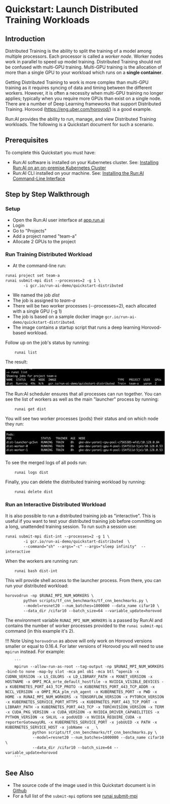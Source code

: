 # Quickstart: Launch Distributed Training Workloads

## Introduction

Distributed Training is the ability to split the training of a model among multiple processors. Each processor is called a _worker node_. Worker nodes work in parallel to speed up model training. Distributed Training should not be confused with multi-GPU training. Multi-GPU training is the allocation of more than a single GPU to your workload which runs on a __single container__.

Getting Distributed Training to work is more complex than multi-GPU training as it requires syncing of data and timing between the different workers. However, it is often a necessity when multi-GPU training no longer applies; typically when you require more GPUs than exist on a single node. There are a number of Deep Learning frameworks that support Distributed Training. Horovod (<https://eng.uber.com/horovod/>) is a good example.

Run:AI provides the ability to run, manage, and view Distributed Training workloads. The following is a Quickstart document for such a scenario.

## Prerequisites

To complete this Quickstart you must have:

*   Run:AI software is installed on your Kubernetes cluster. See: [Installing Run:AI on an on-premise Kubernetes Cluster](../../Administrator/Cluster-Setup/cluster-install.md)
*   Run:AI CLI installed on your machine. See: [Installing the Run:AI Command-Line Interface](../../Administrator/Researcher-Setup/cli-install.md)

## Step by Step Walkthrough

### Setup

*   Open the Run:AI user interface at [app.run.ai](https://app.run.ai)
*   Login
*   Go to "Projects"
*   Add a project named "team-a"
*   Allocate 2 GPUs to the project

### Run Training Distributed Workload

*   At the command-line run:

``` shell
runai project set team-a
runai submit-mpi dist --processes=2 -g 1 \
        -i gcr.io/run-ai-demo/quickstart-distributed
```

*   We named the job _dist_
*   The job is assigned to _team-a_
*   There will be two worker processes (--processes=2), each allocated with a single GPU (-g 1)
*   The job is based on a sample docker image ``gcr.io/run-ai-demo/quickstart-distributed``.
*   The image contains a startup script that runs a deep learning Horovod-based workload.


Follow up on the job's status by running:

        runai list

The result:

![mceclip11.png](img/mceclip11.png)

The Run:AI scheduler ensures that all processes can run together. You can see the list of workers as well as the main "launcher" process by running:

        runai get dist

You will see two worker processes (pods) their status and on which node they run:

![mceclip12.png](img/mceclip12.png)

To see the merged logs of all pods run:

        runai logs dist

Finally, you can delete the distributed training workload by running:

        runai delete dist

### Run an Interactive Distributed Workload

It is also possible to run a distributed training job as "interactive". This is useful if you want to test your distributed training job before committing on a long, unattended training session. To run such a session use:

``` shell
runai submit-mpi dist-int --processes=2 -g 1 \
        -i gcr.io/run-ai-demo/quickstart-distributed  \
        --command="sh" --args="-c" --args="sleep infinity"  --interactive
```

When the workers are running run:

        runai bash dist-int

This will provide shell access to the launcher process. From there, you can run your distributed workload:

``` shell
horovodrun -np $RUNAI_MPI_NUM_WORKERS \
        python scripts/tf_cnn_benchmarks/tf_cnn_benchmarks.py \
        --model=resnet20 --num_batches=1000000 --data_name cifar10 \
        --data_dir /cifar10 --batch_size=64 --variable_update=horovod
```

The environment variable ``RUNAI_MPI_NUM_WORKERS`` is a passed by Run:AI and contains the number of worker processes provided to the ``runai submit-mpi`` command (in this example it's 2).

!!! Note
        Using ``horovodrun`` as above will only work on Horovod versions smaller or equal to 0.16.4. For later versions of Horovod you will need to use ``mpirun`` instead. For example:

        ```
        mpirun --allow-run-as-root --tag-output -np $RUNAI_MPI_NUM_WORKERS -bind-to none -map-by slot -mca pml ob1 -mca btl ^openib -x CUDNN_VERSION -x LS_COLORS -x LD_LIBRARY_PATH -x MXNET_VERSION -x HOSTNAME -x OMPI_MCA_orte_default_hostfile -x NVIDIA_VISIBLE_DEVICES -x KUBERNETES_PORT_443_TCP_PROTO -x KUBERNETES_PORT_443_TCP_ADDR -x NCCL_VERSION -x OMPI_MCA_plm_rsh_agent -x KUBERNETES_PORT -x PWD -x HOME -x RUNAI_MPI_NUM_WORKERS -x TENSORFLOW_VERSION -x PYTORCH_VERSION -x KUBERNETES_SERVICE_PORT_HTTPS -x KUBERNETES_PORT_443_TCP_PORT -x LIBRARY_PATH -x KUBERNETES_PORT_443_TCP -x TORCHVISION_VERSION -x TERM -x CUDA_PKG_VERSION -x CUDA_VERSION -x NVIDIA_DRIVER_CAPABILITIES -x PYTHON_VERSION -x SHLVL -x podUUID -x NVIDIA_REQUIRE_CUDA -x reporterGatewayURL -x KUBERNETES_SERVICE_PORT -x jobUUID -x PATH -x KUBERNETES_SERVICE_HOST -x jobName -x _ \
                python scripts/tf_cnn_benchmarks/tf_cnn_benchmarks.py \
                --model=resnet20 --num_batches=1000000 --data_name cifar10  \
                --data_dir /cifar10 --batch_size=64 --variable_update=horovod
        ```



## See Also

*   The source code of the image used in this Quickstart document is in [Github](https://github.com/run-ai/docs/tree/master/quickstart/distributed)
*   For a full list of the ``submit-mpi`` options see [runai submit-mpi](../cli-reference/runai-submit-mpi.md)

